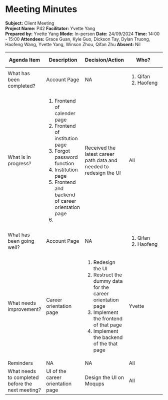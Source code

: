 # Meeting Minutes

**Subject:** Client Meeting   
**Project Name:** P42
**Facilitator:** Yvette Yang   
**Prepared by:** Yvette Yang
**Mode:** In-person
**Date:** 24/09/2024
**Time:** 14:00 - 15:00
**Attendees:** Grace Guan, Kyle Guo, Dickson Tay, Dylan Truong, Haofeng Wang, Yvette Yang, Winson Zhou, Qifan Zhu 
**Absent:** Nil  

Agenda Item | Description | Decision/Action | Who? | Items for escalation |
| --------- | ----------- | --------------- | ---- | -------------------- |
| What has been completed? | Account Page | NA | <ol><li>Qifan</li><li>Haofeng</li></ol> | NA
| What is in progress? | <ol><li>Frontend of calender page</li><li>Frontend of institution page</li><li>Forgot password function</li><li>Institution page</li><li>Frontend and backend of career orientation page<li></ol> | Received the latest career path data and needed to redesign the UI | All | NA | 
| What has been going well?| Account Page | NA | <ol><li>Qifan</li><li>Haofeng</li></ol> | NA |
| What needs improvement? | Career orientation page | <ol><li>Redesign the UI</li><li>Restruct the dummy data for the career orientation page</li><li>Implement the frontend of that page</li><li>Implement the backend of the that page</li></ol> | Yvette | NA | 
| Reminders | NA | NA | All | NA | 
| What needs to completed before the next meeting? | UI of the career orientation page | Design the UI on Moqups | All | NA | 
